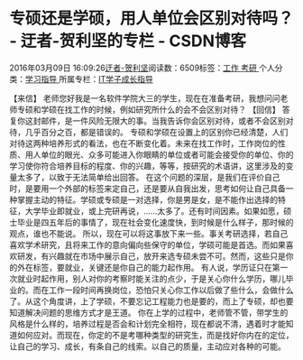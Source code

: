 
# 专硕还是学硕，用人单位会区别对待吗？ - 迂者-贺利坚的专栏 - CSDN博客

2016年03月09日 16:09:26[迂者-贺利坚](https://me.csdn.net/sxhelijian)阅读数：6509标签：[工作																](https://so.csdn.net/so/search/s.do?q=工作&t=blog)[考研																](https://so.csdn.net/so/search/s.do?q=考研&t=blog)[
							](https://so.csdn.net/so/search/s.do?q=工作&t=blog)个人分类：[学习指导																](https://blog.csdn.net/sxhelijian/article/category/1106461)
所属专栏：[IT学子成长指导](https://blog.csdn.net/column/details/itstudy.html)



【来信】
老师您好我是一名软件学院大三的学生，现在在准备考研，我想问问老师专硕和学硕在找工作的时候，例如研究所什么的会不会区别对待？
【回信】
答复你这封邮件，是一件风险无限大的事。当我告诉你会区别对待，或者不会区别对待，几乎百分之百，都是错误的。
专硕和学硕在设置上的区别你已经清楚，人们对待这两种培养形式的看法，也在不断变化着。未来在找工作时，工作岗位的性质、用人单位的眼光、众多可能进入你眼睛的单位或者可能会接受你的单位、你的学习使你符合培养目标的程度、你的兴趣，等等，按研究的术语讲，这里涉及的变量太多了，以致于无法简单给出回答。
在这个问题的深层，是我们在评价自己时，是要用一个外部的标签来定自己，还是要从自我出发，思考如何让自己具备一种掌握主动的特征。学硕或专硕是一对选择，你是男是女，是不能作出选择的特征，大学毕业即就业，或上完研再说，……太多了。还有时间因素。如果如愿，硕士毕业是四五年后的事情了，现在社会变化速度快，到时候是什么样子，那时候的观点，谁也不能说。
所以，现在可以将这事放下来一些。事关考研选择，若自己喜欢学术研究，且将来工作的意向偏向些保守的单位，学硕可能是首选。而如果喜欢研发，有兴趣就在市场中展示自己，放开来选专硕未尝不可。然而，这些只是你的外在标签，要就业，关键还是你自己的能力起作用。
有人说，学历证只在第一次就业时起作用，别人对你的考察时能关注的点少，于是关心你什么学历，哪儿毕业的。而在工作一段时间再换岗位，恐怕只关心你工作以后做了些什么，会做什么了。从这个角度讲，上了学硕，不要忘记工程能力也是要的，而上了专硕，却也要知道解决问题的思维方式才是王道。
你在上学的过程中，老师管不管，带学生的风格是什么样的，培养过程是否会和计划完全相符，现在都说不清，遇着时才能知道如何应对。而现在，你定的不是考哪种类型的研究生，而是找好你内在的定位，让自己的学习、成长，有条自己的线索。以自己的质量，主动应对各种的可能。

